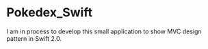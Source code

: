 # Pokedex_Swift
I am in process to develop this small application to show MVC design pattern in Swift 2.0.
